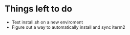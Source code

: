 # Things left to do

- Test install.sh on a new enviroment
- Figure out a way to automatically install and sync iterm2
